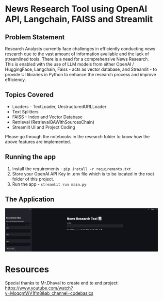 # News Research Tool using OpenAI API, Langchain, FAISS and Streamlit

## Problem Statement

Research Analysts currently face challenges in efficiently conducting news research due to the vast amount of information available and the lack of streamlined tools. There is a need for a comprehensive News Research. This is enabled with the use of LLM models from either OpenAI / HuggingFace, Langchain, Faiss - acts as vector database, and Streamlit - to provide UI libraries in Python to enhance the research process and improve efficiency.

## Topics Covered

- Loaders - TextLoader, UnstructuredURLLoader
- Text Splitters
- FAISS - Index and Vector Database
- Retrieval (RetrievalQAWithSourcesChain)
- Streamlit UI and Project Coding

Please go through the notebooks in the research folder to know how the above features are implemented.

## Running the app

1. Install the requirements - `pip install -r requirements.txt`
2. Store your OpenAI API Key in .env file which is to be located in the root folder of this project.
3. Run the app - `streamlit run main.py`

## The Application

![News Research Tool](https://github.com/di37/news-research-tool/blob/main/data/screenshots/UI_Screenshot.png?raw=true)

# Resources

Special thanks to Mr.Dhaval to create end to end project: https://www.youtube.com/watch?v=MoqgmWV1fm8&ab_channel=codebasics
